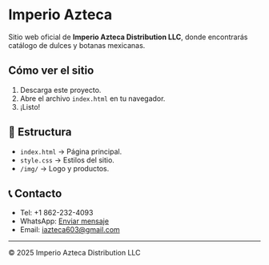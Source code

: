# Imperio Azteca 

Sitio web oficial de **Imperio Azteca Distribution LLC**, donde encontrarás
catálogo de dulces y botanas mexicanas.

##  Cómo ver el sitio
1. Descarga este proyecto.
2. Abre el archivo `index.html` en tu navegador.
3. ¡Listo! 

## 📂 Estructura
- `index.html` → Página principal.
- `style.css` → Estilos del sitio.
- `/img/` → Logo y productos.

## 📞 Contacto
- Tel: +1 862-232-4093  
- WhatsApp: [Enviar mensaje](https://wa.link/t9qq87)  
- Email: iazteca603@gmail.com  

---

© 2025 Imperio Azteca Distribution LLC
